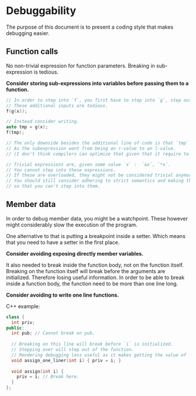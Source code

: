 # Debuggability

The purpose of this document is to present a coding style that makes debugging easier.

## Function calls

No non-trivial expression for function parameters.
Breaking in sub-expression is tedious.

**Consider storing sub-expressions into variables before passing them to a function.**

```cpp
// In order to step into `f`, you first have to step into `g`, step out and then step into `f`.
// These additional inputs are tedious.
f(g(x));

// Instead consider writing.
auto tmp = g(x);
f(tmp);

// The only downside besides the additional line of code is that `tmp` might need to be moved.
// As the subexpression went from being an r-value to an l-value.
// (I don't think compilers can optimize that given that it require to change semantics.)

// Trivial expressions are, given some value `x` :  `&x`, `*x`.
// You cannot step into these expressions.
// If these are overloaded, they might not be considered trivial anymore.
// You should still consider adhering to strict semantics and making them forcibly inlined
// so that you can't step into them.
```

## Member data

In order to debug member data, you might be a watchpoint.
These however might considerably slow the execution of the program.

One alternative to that is putting a breakpoint inside a setter.
Which means that you need to have a setter in the first place.

**Consider avoiding exposing directly member variables.**

It also needed to break inside the function body, not on the function itself.
Breaking on the function itself will break before the arguments are initialized.
Therefore losing useful information.
In order to be able to break inside a function body,
the function need to be more than one line long.

**Consider avoiding to write one line functions.**

C++ example:
```cpp
class {
  int priv;  
public:
  int pub; // Cannot break on pub.
  
  // Breaking on this line will break before `i` is initialized.
  // Stepping over will step out of the function.
  // Rendering debugging less useful as it makes getting the value of `i` here impossible.
  void assign_one_liner(int i) { priv = i; }
  
  void assign(int i) {
    priv = i; // Break here.
  }
};
```
